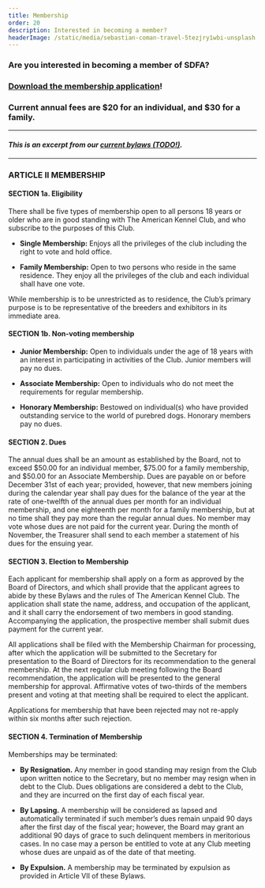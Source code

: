 ```yaml
---
title: Membership
order: 20
description: Interested in becoming a member?
headerImage: /static/media/sebastian-coman-travel-5tezjry1wbi-unsplash.jpg
---
```


### Are you interested in becoming a member of SDFA?

### [Download the membership application](/static/media/sdfa_application_2019.pdf)!

### ​Current annual fees are $20 for an individual, and $30 for a family.

----

#### _This is an excerpt from our [current bylaws (TODO!)](#TODO)._

----

### ARTICLE II MEMBERSHIP

#### SECTION 1a. Eligibility

There shall be five types of membership open to all persons 18 years or older who are in good standing with The American Kennel Club, and who subscribe to the purposes of this Club.

- **Single Membership:** Enjoys all the privileges of the club including the right to vote and hold office.

- **Family Membership:** Open to two persons who reside in the same residence. They enjoy all the privileges of the club and each individual shall have one vote.

While membership is to be unrestricted as to residence, the Club’s primary purpose is to be representative of the breeders and exhibitors in its immediate area.

#### SECTION 1b. Non-voting membership

- **Junior Membership:** Open to individuals under the age of 18 years with an interest in participating in activities of the Club. Junior members will pay no dues.

- **Associate Membership:** Open to individuals who do not meet the requirements for regular membership.

- **Honorary Membership:** Bestowed on individual(s) who have provided outstanding service to the world of purebred dogs. Honorary members pay no dues.
​
#### SECTION 2. Dues

The annual dues shall be an amount as established by the Board, not to exceed $50.00 for an individual member, $75.00 for a family membership, and $50.00 for an Associate Membership. Dues are payable on or before December 31st of each year; provided, however, that new members joining during the calendar year shall pay dues for the balance of the year at the rate of one-twelfth of the annual dues per month for an individual membership, and one eighteenth per month for a family membership, but at no time shall they pay more than the regular annual dues. No member may vote whose dues are not paid for the current year. During the month of November, the Treasurer shall send to each member a statement of his dues for the ensuing year.

#### SECTION 3. Election to Membership

Each applicant for membership shall apply on a form as approved by the Board of Directors, and which shall provide that the applicant agrees to abide by these Bylaws and the rules of The American Kennel Club. The application shall state the name, address, and occupation of the applicant, and it shall carry the endorsement of two members in good standing. Accompanying the application, the prospective member shall submit dues payment for the current year.

All applications shall be filed with the Membership Chairman for processing, after which the application will be submitted to the Secretary for presentation to the Board of Directors for its recommendation to the general membership. At the next regular club meeting following the Board recommendation, the application will be presented to the general membership for approval. Affirmative votes of two-thirds of the members present and voting at that meeting shall be required to elect the applicant.

Applications for membership that have been rejected may not re-apply within six months after such rejection.

#### SECTION 4. Termination of Membership

Memberships may be terminated:

- **By Resignation.** Any member in good standing may resign from the Club upon written notice to the Secretary, but no member may resign when in debt to the Club. Dues obligations are considered a debt to the Club, and they are incurred on the first day of each fiscal year.

- **By Lapsing.** A membership will be considered as lapsed and automatically terminated if such member’s dues remain unpaid 90 days after the first day of the fiscal year; however, the Board may grant an additional 90 days of grace to such delinquent members in meritorious cases. In no case may a person be entitled to vote at any Club meeting whose dues are unpaid as of the date of that meeting.

- **By Expulsion.** A membership may be terminated by expulsion as provided in Article VII of these Bylaws.
